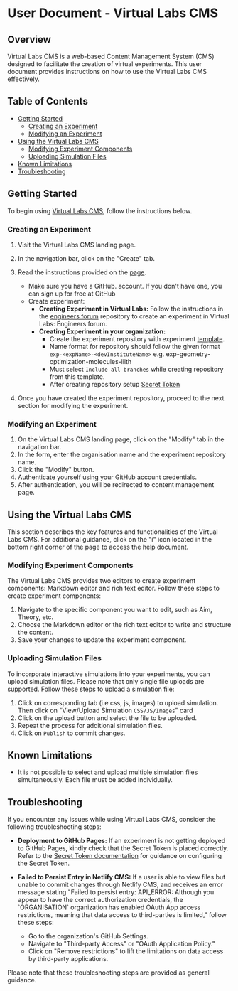 # User Document - Virtual Labs CMS

## Overview

Virtual Labs CMS is a web-based Content Management System (CMS) designed to facilitate the creation of virtual experiments. This user document provides instructions on how to use the Virtual Labs CMS effectively.

## Table of Contents

- [Getting Started](#getting-started)
  - [Creating an Experiment](#creating-an-experiment-repository)
  - [Modifying an Experiment](#modifying-an-experiment-repository)
- [Using the Virtual Labs CMS](#using-the-virtual-labs-cms)
  - [Modifying Experiment Components](#creating-experiment-components)
  - [Uploading Simulation Files](#uploading-simulation-files)
- [Known Limitations](#known-limitations)
- [Troubleshooting](#troubleshooting)

## Getting Started

To begin using [Virtual Labs CMS](<(https://virtual-labs-cms.netlify.app/)>), follow the instructions below.

### Creating an Experiment

1. Visit the Virtual Labs CMS landing page.
2. In the navigation bar, click on the "Create" tab.
3. Read the instructions provided on the [page](https://virtual-labs-cms.netlify.app/).

   - Make sure you have a GitHub. account. If you don't have one, you can sign up for free at GitHub
   - Create experiment:
     - **Creating Experiment in Virtual Labs:**
       Follow the instructions in the [engineers forum](https://github.com/virtual-labs-cms/engineers-forum) repository to create an experiment in Virtual Labs: Engineers forum.
     - **Creating Experiment in your organization:**
       - Create the experiment repository with experiment [template](https://github.com/virtual-labs-cms/exp-template).
       - Name format for repository should follow the given format `exp-<expName>-<devInstituteName>` e.g. exp-geometry-optimization-molecules-iiith
       - Must select `Include all branches` while creating repository from this template.
       - After creating repository setup [Secret Token](https://virtual-labs-cms.netlify.app/#secret)

4. Once you have created the experiment repository, proceed to the next section for modifying the experiment.

### Modifying an Experiment

1. On the Virtual Labs CMS landing page, click on the "Modify" tab in the navigation bar.
2. In the form, enter the organisation name and the experiment repository name.
3. Click the "Modify" button.
4. Authenticate yourself using your GitHub account credentials.
5. After authentication, you will be redirected to content management page.

## Using the Virtual Labs CMS

This section describes the key features and functionalities of the Virtual Labs CMS. For additional guidance, click on the "i" icon located in the bottom right corner of the page to access the help document.

### Modifying Experiment Components

The Virtual Labs CMS provides two editors to create experiment components: Markdown editor and rich text editor. Follow these steps to create experiment components:

1. Navigate to the specific component you want to edit, such as Aim, Theory, etc.
2. Choose the Markdown editor or the rich text editor to write and structure the content.
3. Save your changes to update the experiment component.

### Uploading Simulation Files

To incorporate interactive simulations into your experiments, you can upload simulation files. Please note that only single file uploads are supported. Follow these steps to upload a simulation file:

1. Click on corresponding tab (i.e css, js, images) to upload simulation. Then click on "View/Upload Simulation `CSS/JS/Images`" card
2. Click on the upload button and select the file to be uploaded.
3. Repeat the process for additional simulation files.
4. Click on `Publish` to commit changes.

## Known Limitations

- It is not possible to select and upload multiple simulation files simultaneously. Each file must be added individually.

## Troubleshooting

If you encounter any issues while using Virtual Labs CMS, consider the following troubleshooting steps:

- **Deployment to GitHub Pages:** If an experiment is not getting deployed to GitHub Pages, kindly check that the Secret Token is placed correctly. Refer to the [Secret Token documentation](https://virtual-labs-cms.netlify.app/#secret) for guidance on configuring the Secret Token.

- **Failed to Persist Entry in Netlify CMS:** If a user is able to view files but unable to commit changes through Netlify CMS, and receives an error message stating "Failed to persist entry: API_ERROR: Although you appear to have the correct authorization credentials, the \`ORGANISATION\` organization has enabled OAuth App access restrictions, meaning that data access to third-parties is limited," follow these steps:
  - Go to the organization's GitHub Settings.
  - Navigate to "Third-party Access" or "OAuth Application Policy."
  - Click on "Remove restrictions" to lift the limitations on data access by third-party applications.

Please note that these troubleshooting steps are provided as general guidance.
